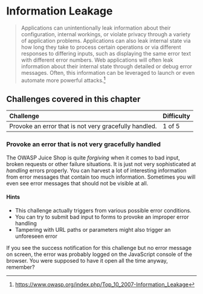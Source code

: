 # Information Leakage

> Applications can unintentionally leak information about their
> configuration, internal workings, or violate privacy through a variety
> of application problems. Applications can also leak internal state via
> how long they take to process certain operations or via different
> responses to differing inputs, such as displaying the same error text
> with different error numbers. Web applications will often leak
> information about their internal state through detailed or debug error
> messages. Often, this information can be leveraged to launch or even
> automate more powerful attacks.[^1]

## Challenges covered in this chapter

| Challenge                                             | Difficulty |
|:------------------------------------------------------|:-----------|
| Provoke an error that is not very gracefully handled. | 1 of 5     |

### Provoke an error that is not very gracefully handled

The OWASP Juice Shop is quite _forgiving_ when it comes to bad input,
broken requests or other failure situations. It is just not very
sophisticated at _handling_ errors properly. You can harvest a lot of
interesting information from error messages that contain too much
information. Sometimes you will even see error messages that should not
be visible at all.

#### Hints

* This challenge actually triggers from various possible error
  conditions.
* You can try to submit bad input to forms to provoke an improper error
  handling
* Tampering with URL paths or parameters might also trigger an
  unforeseen error

If you see the success notification for this challenge but no error
message on screen, the error was probably logged on the JavaScript
console of the browser. You were supposed to have it open all the time
anyway, remember?

[^1]: https://www.owasp.org/index.php/Top_10_2007-Information_Leakage
